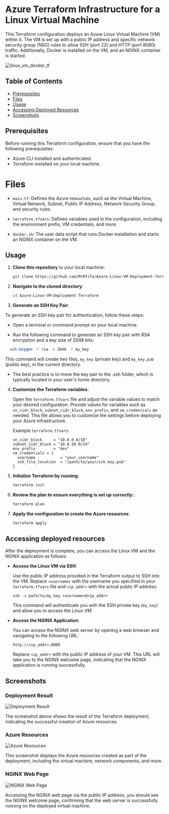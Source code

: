 
# Azure Terraform Infrastructure for a Linux Virtual Machine

This Terraform configuration deploys an Azure Linux Virtual Machine (VM) within it. The VM is set up with a public IP address and specific network security group (NSG) rules to allow SSH (port 22) and HTTP (port 8080) traffic. Additionally, Docker is installed on the VM, and an NGINX container is started.

![linux_vm_docker_tf](https://github.com/MrRfifa/Azure-Linux-VM-Deployment-Terraform/assets/101003527/61ad99dd-5386-4e2d-b26e-b115eeb08fc1)

## Table of Contents

- [Prerequisites](#prerequisites)
- [Files](#files)
- [Usage](#usage)
- [Accessing Deployed Resources](#accessing-deployed-resources)
- [Screenshots](#screenshots)
## Prerequisites

Before running this Terraform configuration, ensure that you have the following prerequisites:

- Azure CLI installed and authenticated.
- Terraform installed on your local machine.

# Files

- `main.tf`: Defines the Azure resources, such as the Virtual Machine, Virtual Network, Subnet, Public IP Address, Network Security Group, and security rules.

- `terraform.tfvars`: Defines variables used in the configuration, including the environment prefix, VM credentials, and more.

- `docker.sh`: The user data script that runs Docker installation and starts an NGINX container on the VM.
## Usage

1. **Clone this repository** to your local machine:

    ```bash
    git clone https://github.com/MrRfifa/Azure-Linux-VM-Deployment-Terraform.git
    ```

2. **Navigate to the cloned directory**:

    ```bash
    cd Azure-Linux-VM-Deployment-Terraform
    ```

3. **Generate an SSH Key Pair**:

  To generate an SSH key pair for authentication, follow these steps:

  - Open a terminal or command prompt on your local machine.

  - Run the following command to generate an SSH key pair with RSA encryption and a key size of 2048 bits:

  ```bash
    ssh-keygen -t rsa -b 2048 -f my_key
  ```

  This command will create two files, `my_key` (private key) and `my_key.pub` (public key), in the current directory.

  - The best practice is to move the key pair to the .ssh folder, which is typically located in your user's home directory.

4. **Customize the Terraform variables**:

   Open the `terraform.tfvars` file and adjust the variable values to match your desired configuration. Provide values for variables such as `vn_cidr_block`, `subnet_cidr_block`, `env_prefix`, and `vm_credentials` as needed. This file allows you to customize the settings before deploying your Azure infrastructure.

   Example `terraform.tfvars`:

   ```hcl
   vn_cidr_block     = "10.0.0.0/16"
   subnet_cidr_block = "10.0.50.0/24"
   env_prefix        = "dev"
   vm_credentials = {
     username           = "your_username"
     ssh_file_location  = "/path/to/your/ssh_key.pub"
   }
   ```

5. **Initialize Terraform by running**:

    ```bash
    terraform init
    ```

6. **Review the plan to ensure everything is set up correctly:**:
      ```bash
    terraform plan
    ```
7. **Apply the configuration to create the Azure resources**:

      ```bash
    terraform apply
    ```
## Accessing deployed resources

After the deployment is complete, you can access the Linux VM and the NGINX application as follows:

- **Access the Linux VM via SSH**:

     Use the public IP address provided in the Terraform output to SSH into the VM. Replace `<username>` with the username you specified in your `terraform.tfvars` file and `<ip_addr>` with the actual public IP address:

     ```shell
     ssh -i path/to/my_key <username>@<ip_addr>
     ```

     This command will authenticate you with the SSH private key (`my_key`) and allow you to access the Linux VM.

- **Access the NGINX Application**:

     You can access the NGINX web server by opening a web browser and navigating to the following URL:

     ```
     http://<ip_addr>:8080
     ```

     Replace `<ip_addr>` with the public IP address of your VM. This URL will take you to the NGINX welcome page, indicating that the NGINX application is running successfully.


## Screenshots

### Deployment Result
![Deployment Result](https://github.com/MrRfifa/Azure-Linux-VM-Deployment-Terraform/assets/101003527/eb1d18ed-c380-426a-9c8a-8b4b296c8759)

The screenshot above shows the result of the Terraform deployment, indicating the successful creation of Azure resources.

### Azure Resources
![Azure Resources](https://github.com/MrRfifa/Azure-Linux-VM-Deployment-Terraform/assets/101003527/1db2bdf4-ed36-4388-a2d3-40bca235a3a3)

This screenshot displays the Azure resources created as part of the deployment, including the virtual machine, network components, and more.

### NGINX Web Page
![NGINX Web Page](https://github.com/MrRfifa/Azure-Linux-VM-Deployment-Terraform/assets/101003527/d4b77af7-49f3-4a50-a383-6db978803f1b)

Accessing the NGINX web page via the public IP address, you should see the NGINX welcome page, confirming that the web server is successfully running on the deployed virtual machine.

